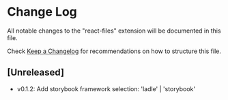 # Change Log

All notable changes to the "react-files" extension will be documented in this file.

Check [Keep a Changelog](http://keepachangelog.com/) for recommendations on how to structure this file.

## [Unreleased]

- v0.1.2: Add storybook framework selection: 'ladle' | 'storybook'

